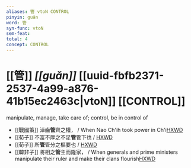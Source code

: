 ```yaml
---
aliases: 管 vtoN CONTROL
pinyin: guǎn
word: 管
syn-func: vtoN
sem-feat: 
total: 4
concept: CONTROL 
---
```

# [[管]] *[[guǎn]]*  [[uuid-fbfb2371-2537-4a99-a876-41b15ec2463c|vtoN]] [[CONTROL]]
manipulate, manage, take care of; control, be in control of
 - [[戰國策]] 淖齒**管**齊之權， / When Nao Ch'ih took power in Ch'i[HXWD](https://hxwd.org/textview.html?location=KR2e0003_tls_084-1a.44)
 - [[荀子]] 不富不厚之不足**管**管下也 / [HXWD](https://hxwd.org/textview.html?location=KR3a0002_tls_010-11a.5)
 - [[荀子]] 所**管**管分之樞要也 / [HXWD](https://hxwd.org/textview.html?location=KR3a0002_tls_010-4a.11)
 - [[韓非子]] 將相之**管**主而隆家， / When generals and prime ministers manipulate their ruler and make their clans flourish[HXWD](https://hxwd.org/textview.html?location=KR3c0005_tls_004-5a.2)